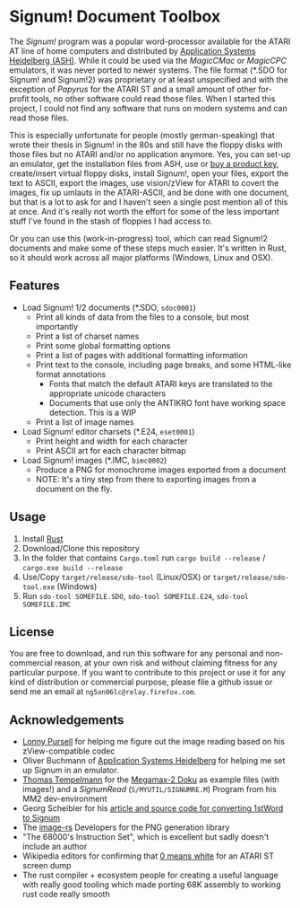 # Signum! Document Toolbox

The *Signum!* program was a popular word-processor available for the ATARI AT line of
home computers and distributed by [Application Systems Heidelberg (ASH)][ASH]. While it
could be used via the *MagicCMac* or *MagicCPC* emulators, it was never ported to newer
systems. The file format (*.SDO for Signum! and Signum!2) was proprietary or at least
unspecified and with the exception of *Papyrus* for the ATARI ST and a small amount of
other for-profit tools, no other software could read those files. When I started this
project, I could not find any software that runs on modern systems and can read those
files.

This is especially unfortunate for people (mostly german-speaking) that wrote their
thesis in Signum! in the 80s and still have the floppy disks with those files but no
ATARI and/or no application anymore. Yes, you can set-up an emulator, get the installation
files from ASH, use or [buy a product key][Signum!], create/insert virtual floppy disks,
install Signum!, open your files, export the text to ASCII, export the images, use
vision/zView for ATARI to covert the images, fix up umlauts in the ATARI-ASCII, and be
done with one document, but that is a lot to ask for and I haven't seen a single post
mention all of this at once. And it's really not worth the effort for some of the less
important stuff I've found in the stash of floppies I had access to.

Or you can use this (work-in-progress) tool, which can read Signum!2 documents and
make some of these steps much easier. It's written in Rust, so it should work across
all major platforms (Windows, Linux and OSX).

## Features

- Load Signum! 1/2 documents (*.SDO, `sdoc0001`)
    - Print all kinds of data from the files to a console, but most importantly
    - Print a list of charset names
    - Print some global formatting options
    - Print a list of pages with additional formatting information
    - Print text to the console, including page breaks, and some HTML-like format annotations
        - Fonts that match the default ATARI keys are translated to the appropriate unicode characters
        - Documents that use only the ANTIKRO font have working space detection. This is a WIP
    - Print a list of image names
- Load Signum! editor charsets (*.E24, `eset0001`)
    - Print height and width for each character
    - Print ASCII art for each character bitmap
- Load Signum! images (*.IMC, `bimc0002`)
    - Produce a PNG for monochrome images exported from a document
    - NOTE: It's a tiny step from there to exporting images from a document on the fly.

## Usage

1. Install [Rust][Rust]
2. Download/Clone this repository
3. In the folder that contains `Cargo.toml` run `cargo build --release` / `cargo.exe build --release`
4. Use/Copy `target/release/sdo-tool` (Linux/OSX) or `target/release/sdo-tool.exe` (Windows)
5. Run `sdo-tool SOMEFILE.SDO`, `sdo-tool SOMEFILE.E24`, `sdo-tool SOMEFILE.IMC`

## License

You are free to download, and run this software for any personal and non-commercial reason,
at your own risk and without claiming fitness for any particular purpose. If you want to
contribute to this project or use it for any kind of distribution or commercial purpose,
please file a github issue or send me an email at `ng5on06lc@relay.firefox.com`.

## Acknowledgements

- [Lonny Pursell](http://atari.gfabasic.net/) for helping me figure out the image reading
  based on his zView-compatible codec
- Oliver Buchmann of [Application Systems Heidelberg](https://ashshop.biz) for helping
  me set up Signum in an emulator.
- [Thomas Tempelmann](http://tempel.org) for the [Megamax-2 Doku][MM2]
  as example files (with images!) and a *SignumRead* (`S/MYUTIL/SIGNUMRE.M`)
  Program from his MM2 dev-environment
- Georg Scheibler for his [article and source code for converting 1stWord to Signum][1stWord]
- The [image-rs] Developers for the PNG generation library
- "The 68000's Instruction Set", which is excellent but sadly doesn't include an author
- Wikipedia editors for confirming that [0 means white][ZERO-WHITE] for an ATARI ST screen dump
- The rust compiler + ecosystem people for creating a useful language with really good tooling
  which made porting 68K assembly to working rust code really smooth

[ASH]: application-systems.de
[Signum!]: https://www.ashshop.biz/diverses/atari/textverarbeitung/874/signum-2-download
[Rust]: https://www.rust-lang.org/learn/get-started
[image-rs]: https://crates.io/crates/image
[MM2]: http://www.tempel.org/files-d.html#MM2
[ZERO-WHITE]: https://en.wikipedia.org/wiki/List_of_monochrome_and_RGB_color_formats#Monochrome_(1-bit)
[1stWord]: http://stcarchiv.de/stc1989/02/von-1stword-zu-signum2